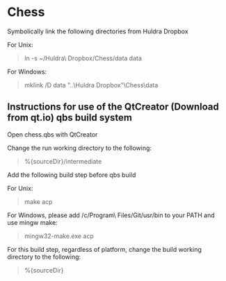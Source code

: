 # Chess

Symbolically link the following directories from Huldra Dropbox

For Unix:

> ln -s ~/Huldra\ Dropbox/Chess/data data

For Windows:

> mklink /D data "..\Huldra Dropbox"\Chess\data

## Instructions for use of the QtCreator (Download from qt.io) qbs build system

Open chess.qbs with QtCreator

Change the run working directory to the following:

> %{sourceDir}/intermediate

Add the following build step before qbs build

For Unix:

> make acp

For Windows, please add /c/Program\ Files/Git/usr/bin to your PATH and use mingw make:

> mingw32-make.exe acp

For this build step, regardless of platform, change the build working directory to the following:

> %{sourceDir}
